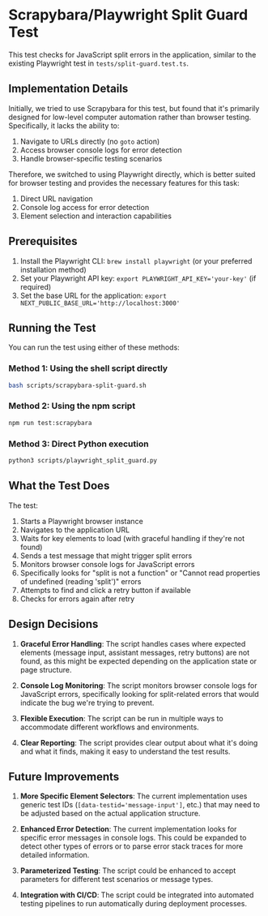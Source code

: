 # Scrapybara/Playwright Split Guard Test

This test checks for JavaScript split errors in the application, similar to the existing Playwright test in `tests/split-guard.test.ts`.

## Implementation Details

Initially, we tried to use Scrapybara for this test, but found that it's primarily designed for low-level computer automation rather than browser testing. Specifically, it lacks the ability to:
1. Navigate to URLs directly (no `goto` action)
2. Access browser console logs for error detection
3. Handle browser-specific testing scenarios

Therefore, we switched to using Playwright directly, which is better suited for browser testing and provides the necessary features for this task:
1. Direct URL navigation
2. Console log access for error detection
3. Element selection and interaction capabilities

## Prerequisites

1. Install the Playwright CLI: `brew install playwright` (or your preferred installation method)
2. Set your Playwright API key: `export PLAYWRIGHT_API_KEY='your-key'` (if required)
3. Set the base URL for the application: `export NEXT_PUBLIC_BASE_URL='http://localhost:3000'`

## Running the Test

You can run the test using either of these methods:

### Method 1: Using the shell script directly
```bash
bash scripts/scrapybara-split-guard.sh
```

### Method 2: Using the npm script
```bash
npm run test:scrapybara
```

### Method 3: Direct Python execution
```bash
python3 scripts/playwright_split_guard.py
```

## What the Test Does

The test:
1. Starts a Playwright browser instance
2. Navigates to the application URL
3. Waits for key elements to load (with graceful handling if they're not found)
4. Sends a test message that might trigger split errors
5. Monitors browser console logs for JavaScript errors
6. Specifically looks for "split is not a function" or "Cannot read properties of undefined (reading 'split')" errors
7. Attempts to find and click a retry button if available
8. Checks for errors again after retry

## Design Decisions

1. **Graceful Error Handling**: The script handles cases where expected elements (message input, assistant messages, retry buttons) are not found, as this might be expected depending on the application state or page structure.

2. **Console Log Monitoring**: The script monitors browser console logs for JavaScript errors, specifically looking for split-related errors that would indicate the bug we're trying to prevent.

3. **Flexible Execution**: The script can be run in multiple ways to accommodate different workflows and environments.

4. **Clear Reporting**: The script provides clear output about what it's doing and what it finds, making it easy to understand the test results.

## Future Improvements

1. **More Specific Element Selectors**: The current implementation uses generic test IDs (`[data-testid='message-input']`, etc.) that may need to be adjusted based on the actual application structure.

2. **Enhanced Error Detection**: The current implementation looks for specific error messages in console logs. This could be expanded to detect other types of errors or to parse error stack traces for more detailed information.

3. **Parameterized Testing**: The script could be enhanced to accept parameters for different test scenarios or message types.

4. **Integration with CI/CD**: The script could be integrated into automated testing pipelines to run automatically during deployment processes.